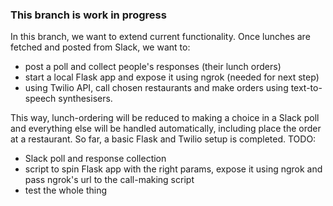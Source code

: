 ### This branch is work in progress

In this branch, we want to extend current functionality. Once lunches are fetched and posted from Slack, we want to:
* post a poll and collect people's responses (their lunch orders)
* start a local Flask app and expose it using ngrok (needed for next step)
* using Twilio API, call chosen restaurants and make orders using text-to-speech synthesisers.

This way, lunch-ordering will be reduced to making a choice in a Slack poll and everything else will be handled automatically, including place the order at a restaurant.
So far, a basic Flask and Twilio setup is completed. 
TODO: 
* Slack poll and response collection
* script to spin Flask app with the right params, expose it using ngrok and pass ngrok's url to the call-making script
* test the whole thing
